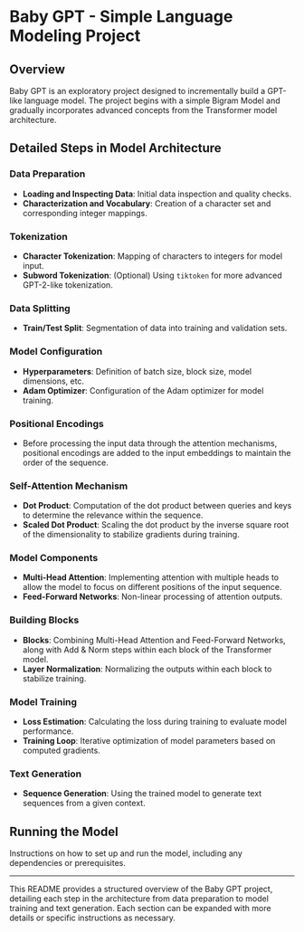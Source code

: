 # Baby GPT - Simple Language Modeling Project

## Overview
Baby GPT is an exploratory project designed to incrementally build a GPT-like language model. The project begins with a simple Bigram Model and gradually incorporates advanced concepts from the Transformer model architecture.

## Detailed Steps in Model Architecture

### Data Preparation
- **Loading and Inspecting Data**: Initial data inspection and quality checks.
- **Characterization and Vocabulary**: Creation of a character set and corresponding integer mappings.

### Tokenization
- **Character Tokenization**: Mapping of characters to integers for model input.
- **Subword Tokenization**: (Optional) Using `tiktoken` for more advanced GPT-2-like tokenization.

### Data Splitting
- **Train/Test Split**: Segmentation of data into training and validation sets.

### Model Configuration
- **Hyperparameters**: Definition of batch size, block size, model dimensions, etc.
- **Adam Optimizer**: Configuration of the Adam optimizer for model training.

### Positional Encodings
- Before processing the input data through the attention mechanisms, positional encodings are added to the input embeddings to maintain the order of the sequence.

### Self-Attention Mechanism
- **Dot Product**: Computation of the dot product between queries and keys to determine the relevance within the sequence.
- **Scaled Dot Product**: Scaling the dot product by the inverse square root of the dimensionality to stabilize gradients during training.

### Model Components
- **Multi-Head Attention**: Implementing attention with multiple heads to allow the model to focus on different positions of the input sequence.
- **Feed-Forward Networks**: Non-linear processing of attention outputs.

### Building Blocks
- **Blocks**: Combining Multi-Head Attention and Feed-Forward Networks, along with Add & Norm steps within each block of the Transformer model.
- **Layer Normalization**: Normalizing the outputs within each block to stabilize training.

### Model Training
- **Loss Estimation**: Calculating the loss during training to evaluate model performance.
- **Training Loop**: Iterative optimization of model parameters based on computed gradients.

### Text Generation
- **Sequence Generation**: Using the trained model to generate text sequences from a given context.

## Running the Model
Instructions on how to set up and run the model, including any dependencies or prerequisites.

---

This README provides a structured overview of the Baby GPT project, detailing each step in the architecture from data preparation to model training and text generation. Each section can be expanded with more details or specific instructions as necessary.

